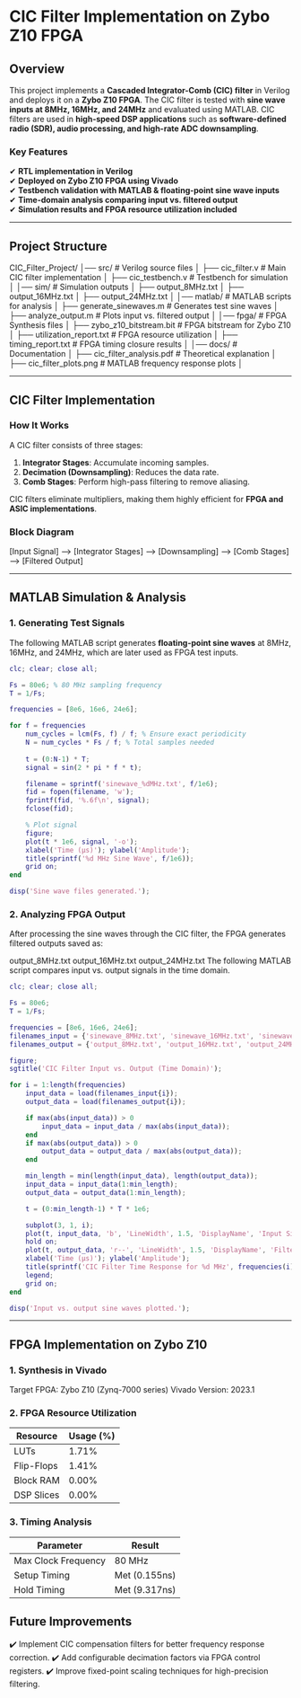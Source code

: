 # CIC Filter Implementation on Zybo Z10 FPGA

## Overview
This project implements a **Cascaded Integrator-Comb (CIC) filter** in Verilog and deploys it on a **Zybo Z10 FPGA**. The CIC filter is tested with **sine wave inputs at 8MHz, 16MHz, and 24MHz** and evaluated using MATLAB. CIC filters are used in **high-speed DSP applications** such as **software-defined radio (SDR), audio processing, and high-rate ADC downsampling**.

### **Key Features**
✔ **RTL implementation in Verilog**  
✔ **Deployed on Zybo Z10 FPGA using Vivado**  
✔ **Testbench validation with MATLAB & floating-point sine wave inputs**  
✔ **Time-domain analysis comparing input vs. filtered output**  
✔ **Simulation results and FPGA resource utilization included**  

---

## **Project Structure**
CIC_Filter_Project/ │── src/ # Verilog source files │ ├── cic_filter.v # Main CIC filter implementation │ ├── cic_testbench.v # Testbench for simulation │ │── sim/ # Simulation outputs │ ├── output_8MHz.txt │ ├── output_16MHz.txt │ ├── output_24MHz.txt │ │── matlab/ # MATLAB scripts for analysis │ ├── generate_sinewaves.m # Generates test sine waves │ ├── analyze_output.m # Plots input vs. filtered output │ │── fpga/ # FPGA Synthesis files │ ├── zybo_z10_bitstream.bit # FPGA bitstream for Zybo Z10 │ ├── utilization_report.txt # FPGA resource utilization │ ├── timing_report.txt # FPGA timing closure results │ │── docs/ # Documentation │ ├── cic_filter_analysis.pdf # Theoretical explanation │ ├── cic_filter_plots.png # MATLAB frequency response plots │ 


---

## **CIC Filter Implementation**
### **How It Works**
A CIC filter consists of three stages:
1. **Integrator Stages**: Accumulate incoming samples.
2. **Decimation (Downsampling)**: Reduces the data rate.
3. **Comb Stages**: Perform high-pass filtering to remove aliasing.

CIC filters eliminate multipliers, making them highly efficient for **FPGA and ASIC implementations**.

### **Block Diagram**
[Input Signal] --> [Integrator Stages] --> [Downsampling] --> [Comb Stages] --> [Filtered Output]


---

## **MATLAB Simulation & Analysis**
### **1. Generating Test Signals**
The following MATLAB script generates **floating-point sine waves** at 8MHz, 16MHz, and 24MHz, which are later used as FPGA test inputs.

```matlab
clc; clear; close all;

Fs = 80e6; % 80 MHz sampling frequency
T = 1/Fs;

frequencies = [8e6, 16e6, 24e6]; 

for f = frequencies
    num_cycles = lcm(Fs, f) / f; % Ensure exact periodicity
    N = num_cycles * Fs / f; % Total samples needed
    
    t = (0:N-1) * T;
    signal = sin(2 * pi * f * t);

    filename = sprintf('sinewave_%dMHz.txt', f/1e6);
    fid = fopen(filename, 'w');
    fprintf(fid, '%.6f\n', signal);
    fclose(fid);

    % Plot signal
    figure;
    plot(t * 1e6, signal, '-o');
    xlabel('Time (µs)'); ylabel('Amplitude');
    title(sprintf('%d MHz Sine Wave', f/1e6));
    grid on;
end

disp('Sine wave files generated.');
```
### **2. Analyzing FPGA Output**
After processing the sine waves through the CIC filter, the FPGA generates filtered outputs saved as:

output_8MHz.txt
output_16MHz.txt
output_24MHz.txt
The following MATLAB script compares input vs. output signals in the time domain.

```matlab
clc; clear; close all;

Fs = 80e6;
T = 1/Fs;

frequencies = [8e6, 16e6, 24e6];
filenames_input = {'sinewave_8MHz.txt', 'sinewave_16MHz.txt', 'sinewave_24MHz.txt'};
filenames_output = {'output_8MHz.txt', 'output_16MHz.txt', 'output_24MHz.txt'};

figure;
sgtitle('CIC Filter Input vs. Output (Time Domain)');

for i = 1:length(frequencies)
    input_data = load(filenames_input{i});
    output_data = load(filenames_output{i});

    if max(abs(input_data)) > 0
        input_data = input_data / max(abs(input_data));
    end
    if max(abs(output_data)) > 0
        output_data = output_data / max(abs(output_data));
    end

    min_length = min(length(input_data), length(output_data));
    input_data = input_data(1:min_length);
    output_data = output_data(1:min_length);

    t = (0:min_length-1) * T * 1e6;

    subplot(3, 1, i);
    plot(t, input_data, 'b', 'LineWidth', 1.5, 'DisplayName', 'Input Sine Wave');
    hold on;
    plot(t, output_data, 'r--', 'LineWidth', 1.5, 'DisplayName', 'Filtered Output');
    xlabel('Time (µs)'); ylabel('Amplitude');
    title(sprintf('CIC Filter Time Response for %d MHz', frequencies(i)/1e6));
    legend;
    grid on;
end

disp('Input vs. output sine waves plotted.');
```

---

## **FPGA Implementation on Zybo Z10**
### **1. Synthesis in Vivado**
Target FPGA: Zybo Z10 (Zynq-7000 series)
Vivado Version: 2023.1

### **2. FPGA Resource Utilization**

| Resource    | Usage (%) |
|------------|----------|
| LUTs       | 1.71%      |
| Flip-Flops | 1.41%      |
| Block RAM  | 0.00%      |
| DSP Slices | 0.00%      |

### **3. Timing Analysis**
| Parameter            | Result     |
|----------------------|-----------|
| Max Clock Frequency | 80 MHz    |
| Setup Timing        | Met (0.155ns) |
| Hold Timing         | Met (9.317ns) |

## Future Improvements
✔️ Implement CIC compensation filters for better frequency response correction.
✔️ Add configurable decimation factors via FPGA control registers.
✔️ Improve fixed-point scaling techniques for high-precision filtering.


